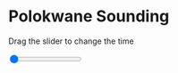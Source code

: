 <h1>Polokwane Sounding</h1>
<p>Drag the slider to change the time</p>

<div class="slidecontainer">
<input oninput='setImage(this)' class="slider" type="range" min="0" max="7" value="0" step="1" />
<img id='img'/>
</div>

<script>
var img = document.getElementById('img');
var img_array = ['/assets/images/skwt/skd_pol_wrfout_d01_2020-06-23_12:00:00.png',
'/assets/images/skwt/skd_pol_wrfout_d01_2020-06-23_18:00:00.png',
'/assets/images/skwt/skd_pol_wrfout_d01_2020-06-24_00:00:00.png',
'/assets/images/skwt/skd_pol_wrfout_d01_2020-06-24_06:00:00.png',
'/assets/images/skwt/skd_pol_wrfout_d01_2020-06-24_12:00:00.png',
'/assets/images/skwt/skd_pol_wrfout_d01_2020-06-24_18:00:00.png',
'/assets/images/skwt/skd_pol_wrfout_d01_2020-06-25_00:00:00.png',];
function setImage(obj)
{
        var value = obj.value;
        img.src = img_array[value];

}
</script>
